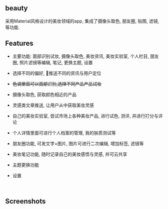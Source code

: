 ## beauty

采用Material风格设计的美妆领域的app, 集成了摄像头取色, 朋友圈, 贴图, 滤镜, 等功能. 



## Features

- 主要功能: 面部识别试妆, 摄像头取色, 美妆资讯, 美妆实验室, 个人栏目, 朋友圈, 照片滤镜等编辑, 笔记, 更换主题, 设置
  
- 选择不同的偏好, 推送不同的资讯与用户定位
  
- ~~色调里面可以面部识别,选择不同产品产品试妆~~
  
- 摄像头取色, 获取颜色相近的产品
  
- 灵感类文章推送, 让用户从中获取美妆灵感
  
- 自己的美妆实验室, 尝试市场上各种美妆产品, 进行试色, 测评, 并进行打分与评论
  
- 个人详情里面可进行个人档案的管理, 我的肤质测试等
  
- 朋友圈功能, 可发文字+图片, 图片可进行二次编辑, 增加标签, 滤镜等
  
- 美妆笔记功能, 随时记录自己的美妆感悟与灵感, 并可云共享
  
- 主题更换功能
  
- 设置
  
  ​

## Screenshots

